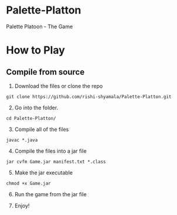 # Palette-Platton
Palette Platoon - The Game


# How to Play
## Compile from source
1. Download the files or clone the repo

`git clone https://github.com/rishi-shyamala/Palette-Platton.git`

2. Go into the folder.

`cd Palette-Platton/`

3. Compile all of the files

`javac *.java`

4. Compile the files into a jar file

`jar cvfm Game.jar manifest.txt *.class`

5. Make the jar executable

`chmod +x Game.jar`

6. Run the game from the jar file

7. Enjoy!
